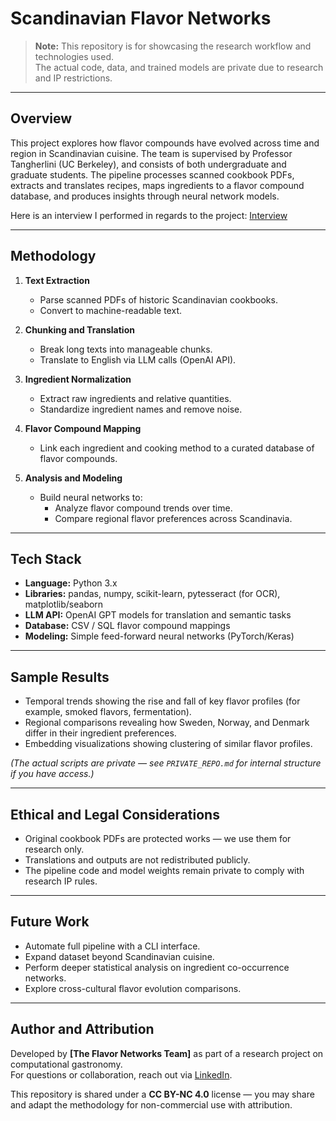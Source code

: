 # Scandinavian Flavor Networks

> **Note:** This repository is for showcasing the research workflow and technologies used.  
> The actual code, data, and trained models are private due to research and IP restrictions.

---

## Overview

This project explores how flavor compounds have evolved across time and region in Scandinavian cuisine. The team is supervised by Professor Tangherlini (UC Berkeley), and consists of both undergraduate and graduate students. The pipeline processes scanned cookbook PDFs, extracts and translates recipes, maps ingredients to a flavor compound database, and produces insights through neural network models.

Here is an interview I performed in regards to the project: [Interview](https://artshumanities.berkeley.edu/news/flavor-network-project-and-one-students-tracking-scandinavian-cuisine-data-science)

---

## Methodology

1. **Text Extraction**  
   - Parse scanned PDFs of historic Scandinavian cookbooks.
   - Convert to machine-readable text.

2. **Chunking and Translation**  
   - Break long texts into manageable chunks.
   - Translate to English via LLM calls (OpenAI API).

3. **Ingredient Normalization**  
   - Extract raw ingredients and relative quantities.
   - Standardize ingredient names and remove noise.

4. **Flavor Compound Mapping**  
   - Link each ingredient and cooking method to a curated database of flavor compounds.

5. **Analysis and Modeling**  
   - Build neural networks to:
     - Analyze flavor compound trends over time.
     - Compare regional flavor preferences across Scandinavia.

---

## Tech Stack

- **Language:** Python 3.x
- **Libraries:** pandas, numpy, scikit-learn, pytesseract (for OCR), matplotlib/seaborn
- **LLM API:** OpenAI GPT models for translation and semantic tasks
- **Database:** CSV / SQL flavor compound mappings
- **Modeling:** Simple feed-forward neural networks (PyTorch/Keras)

---

## Sample Results

- Temporal trends showing the rise and fall of key flavor profiles (for example, smoked flavors, fermentation).
- Regional comparisons revealing how Sweden, Norway, and Denmark differ in their ingredient preferences.
- Embedding visualizations showing clustering of similar flavor profiles.

*(The actual scripts are private — see `PRIVATE_REPO.md` for internal structure if you have access.)*

---

## Ethical and Legal Considerations

- Original cookbook PDFs are protected works — we use them for research only.
- Translations and outputs are not redistributed publicly.
- The pipeline code and model weights remain private to comply with research IP rules.

---

## Future Work

- Automate full pipeline with a CLI interface.
- Expand dataset beyond Scandinavian cuisine.
- Perform deeper statistical analysis on ingredient co-occurrence networks.
- Explore cross-cultural flavor evolution comparisons.

---

## Author and Attribution

Developed by **[The Flavor Networks Team]** as part of a research project on computational gastronomy.  
For questions or collaboration, reach out via [LinkedIn](https://linkedin.com/in/romundset).

This repository is shared under a **CC BY-NC 4.0** license — you may share and adapt the methodology for non-commercial use with attribution.

